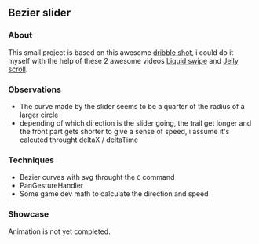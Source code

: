 ## Bezier slider

### About
This small project is based on this awesome [dribble shot](https://dribbble.com/shots/4833779-UI-Motion-kit), i could do it myself with the help of these 2 awesome videos [Liquid swipe](https://www.youtube.com/watch?v=6jxy5wfNpk0&t=266s) and [Jelly scroll](https://youtu.be/Xnj6uoW2PJM).

### Observations
- The curve made by the slider seems to be a quarter of the radius of a larger circle
- depending of which direction is the slider going, the trail get longer and the front part gets shorter to give a sense of speed, i assume it's calcuted throught deltaX / deltaTime

### Techniques
- Bezier curves with svg throught the `C` command
- PanGestureHandler
- Some game dev math to calculate the direction and speed

### Showcase
Animation is not yet completed.